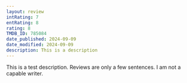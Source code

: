 ```yaml
---
layout: review
intRating: 7
entRating: 8
rating: 8
TMDB_ID: 785084
date_published: 2024-09-09
date_modified: 2024-09-09
description: This is a description
---
```


This is a test description. Reviews are only a few sentences. I am not a capable writer.
